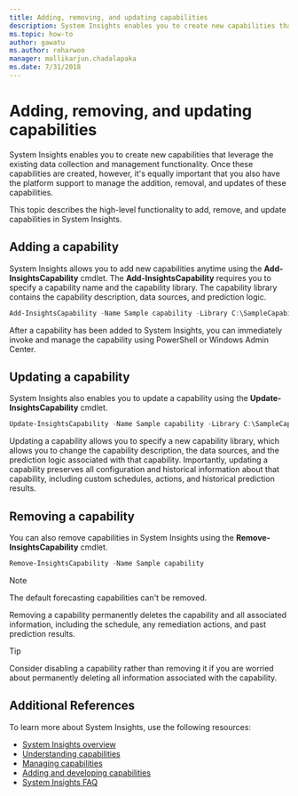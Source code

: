 ```yaml
---
title: Adding, removing, and updating capabilities
description: System Insights enables you to create new capabilities that leverage the existing data collection and management functionality. It's important that you also have the platform support to manage the addition, removal, and updates of these capabilities. This topic describes the high-level functionality to add, remove, and update capabilities in System Insights.
ms.topic: how-to
author: gawatu
ms.author: roharwoo
manager: mallikarjun.chadalapaka
ms.date: 7/31/2018
---
```


# Adding, removing, and updating capabilities

System Insights enables you to create new capabilities that leverage the existing data collection and management functionality. Once these capabilities are created, however, it's equally important that you also have the platform support to manage the addition, removal, and updates of these capabilities.

This topic describes the high-level functionality to add, remove, and update capabilities in System Insights.

## Adding a capability
System Insights allows you to add new capabilities anytime using the **Add-InsightsCapability** cmdlet. The **Add-InsightsCapability** requires you to specify a capability name and the capability library. The capability library contains the capability description, data sources, and prediction logic.

```PowerShell
Add-InsightsCapability -Name Sample capability -Library C:\SampleCapability.dll
```

After a capability has been added to System Insights, you can immediately invoke and manage the capability using PowerShell or Windows Admin Center.

## Updating a capability
System Insights also enables you to update a capability using the **Update-InsightsCapability** cmdlet.

```PowerShell
Update-InsightsCapability -Name Sample capability -Library C:\SampleCapabilityv2.dll
```

Updating a capability allows you to specify a new capability library, which allows you to change the capability description, the data sources, and the prediction logic associated with that capability. Importantly, updating a capability preserves all configuration and historical information about that capability, including custom schedules, actions, and historical prediction results.

## Removing a capability
You can also remove capabilities in System Insights using the **Remove-InsightsCapability** cmdlet.

```PowerShell
Remove-InsightsCapability -Name Sample capability
```
>[!NOTE]
>The default forecasting capabilities can't be removed.

Removing a capability permanently deletes the capability and all associated information, including the schedule, any remediation actions, and past prediction results.

>[!TIP]
>Consider disabling a capability rather than removing it if you are worried about permanently deleting all information associated with the capability.

## Additional References
To learn more about System Insights, use the following resources:

- [System Insights overview](overview.md)
- [Understanding capabilities](understanding-capabilities.md)
- [Managing capabilities](managing-capabilities.md)
- [Adding and developing capabilities](adding-and-developing-capabilities.md)
- [System Insights FAQ](faq.md)
